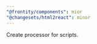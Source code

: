 ```yaml
---
"@frontity/components": mior
"@changesets/html2react": minor
---
```


Create processor for scripts.
